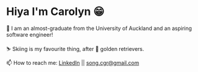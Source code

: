 # Hiya I'm Carolyn 😁 

🌱 I am an almost-graduate from the University of Auckland and an aspiring software engineer!

⛷️ Skiing is my favourite thing, after 🐾 golden retrievers. 

📫 How to reach me: [LinkedIn](https://www.linkedin.com/in/carolyn-song-a3a956139/) || song.cgr@gmail.com
